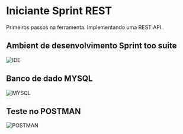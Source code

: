 # Iniciante Sprint REST
Primeiros passos na ferramenta.
Implementando uma REST API.

## Ambient de desenvolvimento Sprint too suite
![IDE ](https://i.imgur.com/rpu6jv8.png "IDE ")
## Banco de dado MYSQL
![MYSQL](https://i.imgur.com/JvQbqV3.png "MYSQL")
## Teste no POSTMAN 
![POSTMAN](https://i.imgur.com/Tt8R60W.png "POSTMAN")
